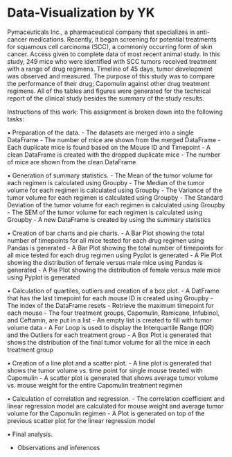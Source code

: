 # Data-Visualization by YK
Pymaceuticals Inc., a pharmaceutical company that specializes in anti-cancer medications. Recently, it began screening for potential treatments for squamous cell carcinoma (SCC), a commonly occurring form of skin cancer. 
Access given to complete data of most recent animal study. In this study, 249 mice who were identified with SCC tumors received treatment with a range of drug regimens. 
Timeline of 45 days, tumor development was observed and measured. The purpose of this study was to compare the performance of their drug; Capomulin against other drug treatment regimens.
All of the tables and figures were generated for the technical report of the clinical study besides the summary of the study results.

Instructions of this work:
This assignment is broken down into the following tasks:

•	Preparation of the data.
    - The datasets are merged into a single DataFrame
    - The number of mice are shown from the merged DataFrame
    - Each duplicate mice is found based on the Mouse ID and Timepoint
    - A clean DataFrame is created with the dropped duplicate mice
    - The number of mice are shown from the clean DataFrame

•	Generation of summary statistics.
    - The Mean of the tumor volume for each regimen is calculated using Groupby
    - The Median of the tumor volume for each regimen is calculated using Groupby
    - The Variance of the tumor volume for each regimen is calculated using Groupby
    - The Standard Deviation of the tumor volume for each regimen is calculated using Groupby
    - The SEM of the tumor volume for each regimen is calculated using Groupby
    - A new DataFrame is created by using the summary statistics

•	Creation of bar charts and pie charts.
    - A Bar Plot showing the total number of timepoints for all mice tested for each drug regimen using Pandas is generated
    - A Bar Plot showing the total number of timepoints for all mice tested for each drug regimen using Pyplot is generated
    - A Pie Plot showing the distribution of female versus male mice using Pandas is generated
    - A Pie Plot showing the distribution of female versus male mice using Pyplot is generated

•	Calculation of quartiles, outliers and creation of a box plot.
    - A DatFrame that has the last timepoint for each mouse ID is created using Groupby
    - The index of the DataFrame resets
    - Retrieve the maximum timepoint for each mouse
    - The four treatment groups, Capomulin, Ramicane, Infubinol, and Ceftamin, are put in a list
    - An empty list is created to fill with tumor volume data
    - A For Loop is used to display the Interquartile Range (IQR) and the Outliers for each treatment group
    - A Box Plot is generated that shows the distribution of the final tumor volume for all the mice in each treatment group

•	Creation of a line plot and a scatter plot.
    - A line plot is generated that shows the tumor volume vs. time point for single mouse treated with Capomulin
    - A scatter plot is generated that shows average tumor volume vs. mouse weight for the entire Capomulin treatment regimen

•	Calculation of correlation and regression.
    - The correlation coefficient and linear regression model are calculated for mouse weight and average tumor volume for the Capomulin regimen
    - A Plot is generated on top of the previous scatter plot for the linear regression model 

•	Final analysis.
  - Observations and inferences

